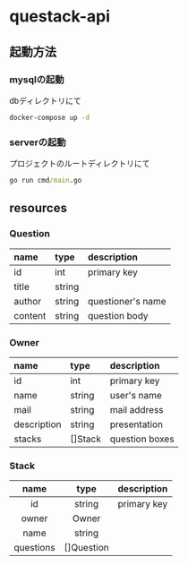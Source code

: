 # questack-api

## 起動方法

### mysqlの起動

dbディレクトリにて

```cmd
docker-compose up -d
```

### serverの起動

プロジェクトのルートディレクトリにて

```cmd
go run cmd/main.go
```

## resources 

### Question

|name|type|description|
|:---|:---|:---|
|id|int|primary key|
|title|string||
|author|string|questioner's name|
|content|string|question body|

### Owner

|name|type|description|
|:---|:---|:---|
|id|int|primary key|
|name|string|user's name|
|mail|string|mail address|
|description|string|presentation|
|stacks|[]Stack|question boxes|

### Stack

|name|type|description|
|:---:|:---:|:---|
|id|string|primary key|
|owner|Owner||
|name|string||
|questions|[]Question||
